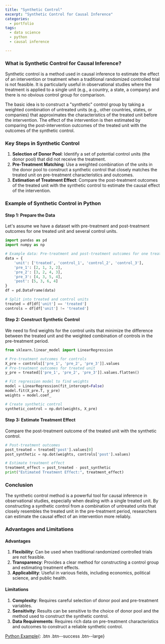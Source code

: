 ```yaml
---
title: "Synthetic Control"
excerpt: "Synthetic Control for Causal Inference"
categories:
  - portfolio
tags:
  - data science
  - python
  - causal inference

---
```

### What is Synthetic Control for Causal Inference?

Synthetic control is a method used in causal inference to estimate the effect of an intervention or treatment when a traditional randomized controlled trial is not feasible. It is particularly useful in observational studies where the treatment is applied to a single unit (e.g., a country, a state, a company) and there is no obvious control group for comparison.

The basic idea is to construct a "synthetic" control group by taking a weighted combination of untreated units (e.g., other countries, states, or companies) that approximates the characteristics of the treated unit before the intervention. The effect of the intervention is then estimated by comparing the post-intervention outcomes of the treated unit with the outcomes of the synthetic control.

### Key Steps in Synthetic Control

1. **Selection of Donor Pool**: Identify a set of potential control units (the donor pool) that did not receive the treatment.
2. **Pre-Treatment Matching**: Use a weighted combination of the units in the donor pool to construct a synthetic control that closely matches the treated unit on pre-treatment characteristics and outcomes.
3. **Estimation of Treatment Effect**: Compare the post-treatment outcomes of the treated unit with the synthetic control to estimate the causal effect of the intervention.

### Example of Synthetic Control in Python

#### Step 1: Prepare the Data

Let's assume we have a dataset with pre-treatment and post-treatment outcomes for one treated unit and several control units.

```python
import pandas as pd
import numpy as np

# Example data: Pre-treatment and post-treatment outcomes for one treated unit and several control units
data = {
    'unit': ['treated', 'control_1', 'control_2', 'control_3'],
    'pre_1': [2, 1, 3, 2],
    'pre_2': [3, 2, 4, 3],
    'pre_3': [4, 3, 5, 4],
    'post': [5, 3, 6, 4]
}
df = pd.DataFrame(data)

# Split into treated and control units
treated = df[df['unit'] == 'treated']
controls = df[df['unit'] != 'treated']
```

#### Step 2: Construct Synthetic Control

We need to find weights for the control units that minimize the difference between the treated unit and the weighted combination of controls in the pre-treatment period.

```python
from sklearn.linear_model import LinearRegression

# Pre-treatment outcomes for controls
X_pre = controls[['pre_1', 'pre_2', 'pre_3']].values
# Pre-treatment outcomes for treated unit
y_pre = treated[['pre_1', 'pre_2', 'pre_3']].values.flatten()

# Fit regression model to find weights
model = LinearRegression(fit_intercept=False)
model.fit(X_pre.T, y_pre)
weights = model.coef_

# Create synthetic control
synthetic_control = np.dot(weights, X_pre)
```

#### Step 3: Estimate Treatment Effect

Compare the post-treatment outcome of the treated unit with the synthetic control.

```python
# Post-treatment outcomes
post_treated = treated['post'].values[0]
post_synthetic = np.dot(weights, controls['post'].values)

# Estimate treatment effect
treatment_effect = post_treated - post_synthetic
print("Estimated Treatment Effect:", treatment_effect)
```

### Conclusion

The synthetic control method is a powerful tool for causal inference in observational studies, especially when dealing with a single treated unit. By constructing a synthetic control from a combination of untreated units that closely resembles the treated unit in the pre-treatment period, researchers can estimate the causal effect of an intervention more reliably.

### Advantages and Limitations

#### Advantages

1. **Flexibility**: Can be used when traditional randomized controlled trials are not feasible.
2. **Transparency**: Provides a clear method for constructing a control group and estimating treatment effects.
3. **Applicability**: Useful in various fields, including economics, political science, and public health.

#### Limitations

1. **Complexity**: Requires careful selection of donor pool and pre-treatment variables.
2. **Sensitivity**: Results can be sensitive to the choice of donor pool and the method used to construct the synthetic control.
3. **Data Requirements**: Requires rich data on pre-treatment characteristics and outcomes to construct a reliable synthetic control.

[Python Example](https://github.com/chaix026/Causal-Inference/blob/main/Synthetic%20Control.ipynb){: .btn .btn--success .btn--large}  


